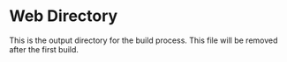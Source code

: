 # Web Directory
This is the output directory for the build process.
This file will be removed after the first build.